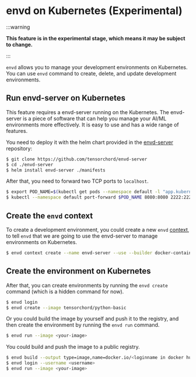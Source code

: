 # envd on Kubernetes (Experimental)

:::warning

**This feature is in the experimental stage, which means it may be subject to change.**

:::

`envd` allows you to manage your development environments on Kubernetes. You can use `envd` command to create, delete, and update development environments.

## Run envd-server on Kubernetes

This feature requires a envd-server running on the Kubernetes. The envd-server is a piece of software that can help you manage your AI/ML environments more effectively. It is easy to use and has a wide range of features.

You need to deploy it with the helm chart provided in the [envd-server](https://github.com/tensorchord/envd-server) repository:

```bash
$ git clone https://github.com/tensorchord/envd-server
$ cd ./envd-server
$ helm install envd-server ./manifests
```

After that, you need to forward two TCP ports to `localhost`.

```bash
$ export POD_NAME=$(kubectl get pods --namespace default -l "app.kubernetes.io/name=envd-server,app.kubernetes.io/instance=envd-server" -o jsonpath="{.items[0].metadata.name}")
$ kubectl --namespace default port-forward $POD_NAME 8080:8080 2222:2222
```

## Create the `envd` context

To create a development environment, you could create a new `envd` [context](./context.md), to tell `envd` that we are going to use the envd-server to manage environments on Kubernetes.

```bash
$ envd context create --name envd-server --use --builder docker-container --runner envd-server --runner-address localhost:2222
```

## Create the environment on Kubernetes

After that, you can create environments by running the `envd create` command (which is a hidden command for now).

```bash
$ envd login
$ envd create --image tensorchord/python-basic
```

Or you could build the image by yourself and push it to the registry, and then create the environment by running the `envd run` command.

```bash
$ envd run --image <your-image>
```

You could build and push the image to a public registry.

```bash
$ envd build --output type=image,name=docker.io/<loginname in docker hub>/<image>,push=true
$ envd login --username <username>
$ envd run --image <your-image>
```
